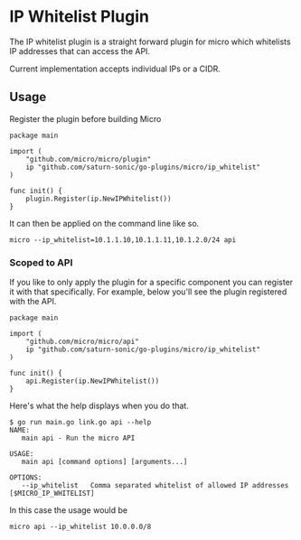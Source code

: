 # IP Whitelist Plugin

The IP whitelist plugin is a straight forward plugin for micro which whitelists IP addresses that can access the API.

Current implementation accepts individual IPs or a CIDR.

## Usage

Register the plugin before building Micro

```
package main

import (
	"github.com/micro/micro/plugin"
	ip "github.com/saturn-sonic/go-plugins/micro/ip_whitelist"
)

func init() {
	plugin.Register(ip.NewIPWhitelist())
}
```

It can then be applied on the command line like so.

```
micro --ip_whitelist=10.1.1.10,10.1.1.11,10.1.2.0/24 api
```

### Scoped to API

If you like to only apply the plugin for a specific component you can register it with that specifically. 
For example, below you'll see the plugin registered with the API.

```
package main

import (
	"github.com/micro/micro/api"
	ip "github.com/saturn-sonic/go-plugins/micro/ip_whitelist"
)

func init() {
	api.Register(ip.NewIPWhitelist())
}
```

Here's what the help displays when you do that.

```
$ go run main.go link.go api --help
NAME:
   main api - Run the micro API

USAGE:
   main api [command options] [arguments...]

OPTIONS:
   --ip_whitelist 	Comma separated whitelist of allowed IP addresses [$MICRO_IP_WHITELIST]
```

In this case the usage would be

```
micro api --ip_whitelist 10.0.0.0/8
```
